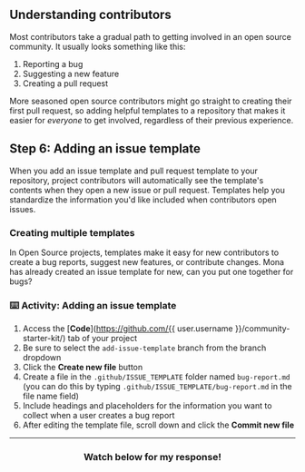 ## Understanding contributors

Most contributors take a gradual path to getting involved in an open source community. It usually looks something like this: 

1. Reporting a bug
1. Suggesting a new feature
1. Creating a pull request

More seasoned open source contributors might go straight to creating their first pull request, so adding helpful templates to a repository that makes it easier for _everyone_ to get involved, regardless of their previous experience. 

## Step 6: Adding an issue template

When you add an issue template and pull request template to your repository, project contributors will automatically see the template's contents when they open a new issue or pull request. Templates help you standardize the information you'd like included when contributors open issues.

### Creating multiple templates

In Open Source projects, templates make it easy for new contributors to create a bug reports, suggest new features, or contribute changes. Mona has already created an issue template for new, can you put one together for bugs?

### :keyboard: Activity: Adding an issue template

1. Access the [**Code**](https://github.com/{{ user.username }}/community-starter-kit/) tab of your project
1. Be sure to select the `add-issue-template` branch from the branch dropdown
1. Click the **Create new file** button
1. Create a file in the `.github/ISSUE_TEMPLATE` folder named `bug-report.md` (you can do this by typing `.github/ISSUE_TEMPLATE/bug-report.md` in the file name field)
1. Include headings and placeholders for the information you want to collect when a user creates a bug report
1. After editing the template file, scroll down and click the **Commit new file**

<hr>
<h3 align="center">Watch below for my response!</h3>
